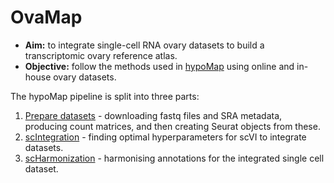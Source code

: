 # OvaMap

- **Aim:** to integrate single-cell RNA ovary datasets to build a transcriptomic ovary reference atlas. 
- **Objective:** follow the methods used in [hypoMap](https://www.nature.com/articles/s42255-022-00657-y) using online and in-house ovary datasets. 

The hypoMap pipeline is split into three parts:
1. [Prepare datasets](https://github.com/lsteuernagel/hypoMap_datasets) - downloading fastq files and SRA metadata, producing count matrices, and then creating Seurat objects from these.
2. [scIntegration](https://github.com/lsteuernagel/scIntegration) - finding optimal hyperparameters for scVI to integrate datasets.
3. [scHarmonization](https://github.com/lsteuernagel/scHarmonization) - harmonising annotations for the integrated single cell dataset.


